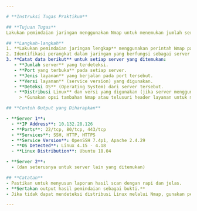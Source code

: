 ```yaml
---

# **Instruksi Tugas Praktikum**

## **Tujuan Tugas**
Lakukan pemindaian jaringan menggunakan Nmap untuk menemukan jumlah server, detail informasi layanan, dan distribusi Linux beserta versinya dalam jaringan **10.132.28.0/25**.

## **Langkah-langkah**
1. **Lakukan pemindaian jaringan lengkap** menggunakan perintah Nmap pada subnet **10.132.28.0/25**.
2. Identifikasi perangkat dalam jaringan yang berfungsi sebagai server (ditandai dengan banyaknya layanan yang aktif di perangkat tersebut).
3. **Catat data berikut** untuk setiap server yang ditemukan:
   - **Jumlah server** yang terdeteksi.
   - **Port yang terbuka** pada setiap server.
   - **Jenis layanan** yang berjalan pada port tersebut.
   - **Versi layanan** (service version) yang digunakan.
   - **Deteksi OS** (Operating System) dari server tersebut.
   - **Distribusi Linux** dan versi yang digunakan (jika server menggunakan Linux).  
     > *Gunakan opsi tambahan Nmap atau telusuri header layanan untuk menemukan informasi ini.*

## **Contoh Output yang Diharapkan**

- **Server 1**:
  - **IP Address**: 10.132.28.126
  - **Ports**: 22/tcp, 80/tcp, 443/tcp
  - **Services**: SSH, HTTP, HTTPS
  - **Service Version**: OpenSSH 7.4p1, Apache 2.4.29
  - **OS Detected**: Linux 4.15 - 4.18
  - **Linux Distribution**: Ubuntu 18.04

- **Server 2**:
  - (dan seterusnya untuk server lain yang ditemukan)

## **Catatan**
- Pastikan untuk menyusun laporan hasil scan dengan rapi dan jelas.  
- **Sertakan output hasil pemindaian sebagai bukti.**  
- Jika tidak dapat mendeteksi distribusi Linux melalui Nmap, gunakan pendekatan manual seperti memeriksa banner layanan atau meminta administrator server untuk informasi lebih lanjut.

---
```


